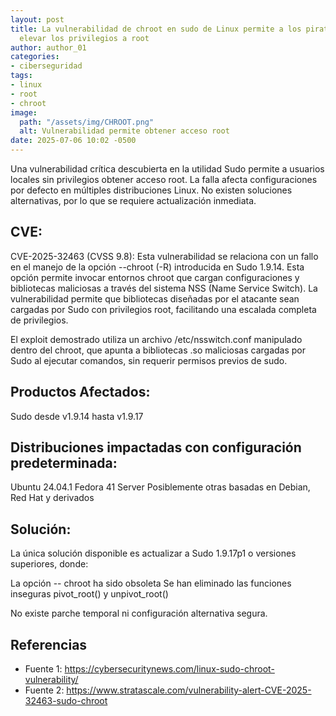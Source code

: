 ```yaml
---
layout: post
title: La vulnerabilidad de chroot en sudo de Linux permite a los piratas informáticos
  elevar los privilegios a root
author: author_01
categories:
- ciberseguridad
tags:
- linux
- root
- chroot
image:
  path: "/assets/img/CHROOT.png"
  alt: Vulnerabilidad permite obtener acceso root
date: 2025-07-06 10:02 -0500
---
```

Una vulnerabilidad crítica descubierta en la utilidad Sudo permite a usuarios locales sin privilegios obtener acceso root. La falla afecta configuraciones por defecto en múltiples distribuciones Linux. No existen soluciones alternativas, por lo que se requiere actualización inmediata.

## CVE:

CVE-2025-32463 (CVSS 9.8):
Esta vulnerabilidad se relaciona con un fallo en el manejo de la opción --chroot (-R) introducida en Sudo 1.9.14. Esta opción permite invocar entornos chroot que cargan configuraciones y bibliotecas maliciosas a través del sistema NSS (Name Service Switch). La vulnerabilidad permite que bibliotecas diseñadas por el atacante sean cargadas por Sudo con privilegios root, facilitando una escalada completa de privilegios.

El exploit demostrado utiliza un archivo /etc/nsswitch.conf manipulado dentro del chroot, que apunta a bibliotecas .so maliciosas cargadas por Sudo al ejecutar comandos, sin requerir permisos previos de sudo.


## Productos Afectados:

Sudo desde v1.9.14 hasta v1.9.17
 

## Distribuciones impactadas con configuración predeterminada:
Ubuntu 24.04.1
Fedora 41 Server
Posiblemente otras basadas en Debian, Red Hat y derivados
 

## Solución:

La única solución disponible es actualizar a Sudo 1.9.17p1 o versiones superiores, donde:

La opción -- chroot ha sido obsoleta
Se han eliminado las funciones inseguras pivot_root() y unpivot_root()

No existe parche temporal ni configuración alternativa segura.

## Referencias
- Fuente 1: https://cybersecuritynews.com/linux-sudo-chroot-vulnerability/
- Fuente 2: https://www.stratascale.com/vulnerability-alert-CVE-2025-32463-sudo-chroot